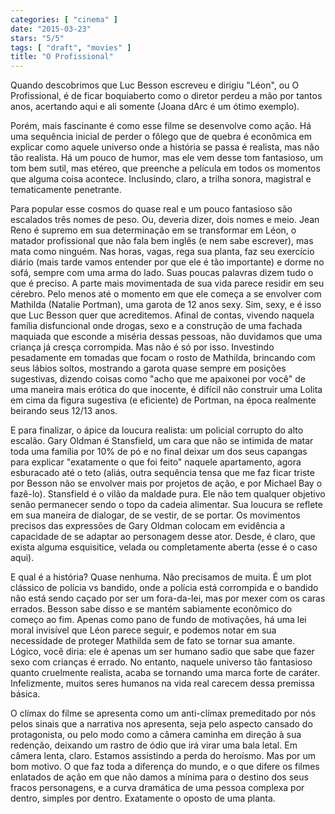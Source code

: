 ```yaml
---
categories: [ "cinema" ]
date: "2015-03-23"
stars: "5/5"
tags: [ "draft", "movies" ]
title: "O Profissional"
---
```

Quando descobrimos que Luc Besson escreveu e dirigiu "Léon", ou O
Profissional, é de ficar boquiaberto como o diretor perdeu a mão
por tantos anos, acertando aqui e ali somente (Joana dArc é um ótimo
exemplo).

Porém, mais fascinante é como esse filme se desenvolve como ação. Há
uma sequência inicial de perder o fôlego que de quebra é econômica
em explicar como aquele universo onde a história se passa é realista,
mas não tão realista. Há um pouco de humor, mas ele vem desse tom
fantasioso, um tom bem sutil, mas etéreo, que preenche a película em
todos os momentos que alguma coisa acontece. Inclusindo, claro, a trilha
sonora, magistral e tematicamente penetrante.

Para popular esse cosmos do quase real e um pouco fantasioso são
escalados três nomes de peso. Ou, deveria dizer, dois nomes e meio. Jean
Reno é supremo em sua determinação em se transformar em Léon, o
matador profissional que não fala bem inglês (e nem sabe escrever), mas
mata como ninguém. Nas horas, vagas, rega sua planta, faz seu exercício
diário (mais tarde vamos entender por que ele é tão importante)
e dorme no sofá, sempre com uma arma do lado. Suas poucas palavras
dizem tudo o que é preciso. A parte mais movimentada de sua vida parece
residir em seu cérebro. Pelo menos até o momento em que ele começa a se
envolver com Mathilda (Natalie Portman), uma garota de 12 anos sexy. Sim,
sexy, e é isso que Luc Besson quer que acreditemos. Afinal de contas,
vivendo naquela família disfuncional onde drogas, sexo e a construção
de uma fachada maquiada que esconde a miséria dessas pessoas, não
duvidamos que uma criança já cresça corrompida. Mas não é só por
isso. Investindo pesadamente em tomadas que focam o rosto de Mathilda,
brincando com seus lábios soltos, mostrando a garota quase sempre em
posições sugestivas, dizendo coisas como "acho que me apaixonei por
você" de uma maneira mais erótica do que inocente, é difícil não
construir uma Lolita em cima da figura sugestiva (e eficiente) de Portman,
na época realmente beirando seus 12/13 anos.

E para finalizar, o ápice da loucura realista: um policial corrupto do
alto escalão. Gary Oldman é Stansfield, um cara que não se intimida
de matar toda uma família por 10% de pó e no final deixar um dos seus
capangas para explicar "exatamente o que foi feito" naquele apartamento,
agora esburacado até o teto (aliás, outra sequência tensa que me faz
ficar triste por Besson não se envolver mais por projetos de ação, e
por Michael Bay o fazê-lo). Stansfield é o vilão da maldade pura. Ele
não tem qualquer objetivo senão permanecer sendo o topo da cadeia
alimentar. Sua loucura se reflete em sua maneira de dialogar, de se
vestir, de se portar. Os movimentos precisos das expressões de Gary
Oldman colocam em evidência a capacidade de se adaptar ao personagem
desse ator. Desde, é claro, que exista alguma esquisitice, velada ou
completamente aberta (esse é o caso aqui).

E qual é a história? Quase nenhuma. Não precisamos de muita. É um
plot clássico de polícia vs bandido, onde a polícia está corrompida
e o bandido não está sendo caçado por ser um fora-da-lei, mas por
mexer com os caras errados. Besson sabe disso e se mantém sabiamente
econômico do começo ao fim. Apenas como pano de fundo de motivações,
há uma lei moral invisível que Léon parece seguir, e podemos
notar em sua necessidade de proteger Mathilda sem de fato se tornar
sua amante. Lógico, você diria: ele é apenas um ser humano sadio
que sabe que fazer sexo com crianças é errado. No entanto, naquele
universo tão fantasioso quanto cruelmente realista, acaba se tornando
uma marca forte de caráter. Infelizmente, muitos seres humanos na vida
real carecem dessa premissa básica.

O clímax do filme se apresenta como um anti-clímax premeditado por nós
pelos sinais que a narrativa nos apresenta, seja pelo aspecto cansado
do protagonista, ou pelo modo como a câmera caminha em direção à sua
redenção, deixando um rastro de ódio que irá virar uma bala letal. Em
câmera lenta, claro. Estamos assistindo a perda do heroísmo. Mas por
um bom motivo. O que faz toda a diferença do mundo, e o que difere os
filmes enlatados de ação em que não damos a mínima para o destino
dos seus fracos personagens, e a curva dramática de uma pessoa complexa
por dentro, simples por dentro. Exatamente o oposto de uma planta.
